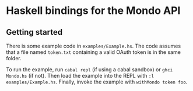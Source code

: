 # Haskell bindings for the Mondo API

## Getting started

There is some example code in `examples/Example.hs`. The code assumes that a file named `token.txt` containing a valid OAuth token is in the same folder.

To run the example, run `cabal repl` (if using a cabal sandbox) or `ghci Mondo.hs` (if not). Then load the example into the REPL with `:l examples/Example.hs`. Finally, invoke the example with `withMondo token foo`.
